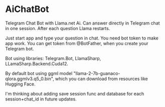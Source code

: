 # AiChatBot
Telegram Chat Bot with Llama.net Ai. Can answer directly in Telegram chat in one session. After each question Llama restarts.

Just start app and type your question in chat. You need bot token to make app work. You can get token from @BotFather, when you create your Telegram bot.

Bot using libraries: Telegram.Bot, LlamaSharp, LLamaSharp.Backend.Cuda12.

By default bot using ggml model "llama-2-7b-guanaco-qlora.ggmlv3.q5_0.bin", which you can download from resources like Hugging Face.

I'm thinking about adding save session func and database for each session+chat_id in future updates.
